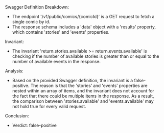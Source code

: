 Swagger Definition Breakdown:
- The endpoint '/v1/public/comics/{comicId}' is a GET request to fetch a single comic by id.
- The response schema includes a 'data' object with a 'results' property, which contains 'stories' and 'events' properties.

Invariant:
- The invariant 'return.stories.available >= return.events.available' is checking if the number of available stories is greater than or equal to the number of available events in the response.

Analysis:
- Based on the provided Swagger definition, the invariant is a false-positive. The reason is that the 'stories' and 'events' properties are nested within an array of items, and the invariant does not account for the fact that there could be multiple items in the response. As a result, the comparison between 'stories.available' and 'events.available' may not hold true for every valid request.

Conclusion:
- Verdict: false-positive
